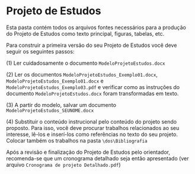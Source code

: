 # Projeto de Estudos

Esta pasta contém todos os arquivos fontes necessários para a produção do Projeto de Estudos como texto principal, figuras, tabelas, etc.

Para construir a primeira versão do seu Projeto de Estudos você deve seguir os seguintes passos:

(1) Ler cuidadosamente o documento `ModeloProjetoEstudos.docx`

(2) Ler os documentos `ModeloProjetoEstudos_Exemplo01.docx`, `ModeloProjetoEstudos_Exemplo01.docx` e `ModeloProjetoEstudos_Exemplo03.pdf` e verificar como as instruções do documento `ModeloProjetoEstudos.docx` foram transformadas em texto.

(3) A partir do modelo, salvar um documento `ModeloProjetoEstudos_SEUNOME.docx`

(4) Substituir o conteúdo instrucional pelo conteúdo do projeto sendo proposto. Para isso, você deve procurar trabalhos relacionados ao seu interesse, lê-los e inserí-los como referências no texto do seu projeto. Colocar também os trabalhos na pasta `\dos\Bibliografia`

Após a revisão e finalização do Projeto de Estudos pelo orientador, recomenda-se que um cronograma detalhado seja então apresentado (ver arquivo `Cronograma de projeto Detalhado.pdf`)

